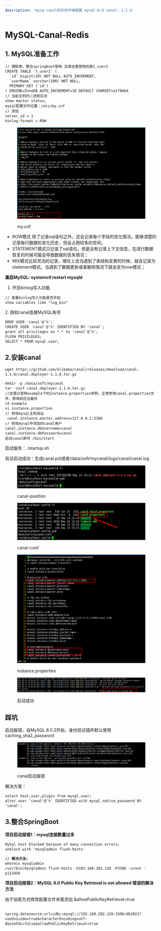 ```yaml
---
description: 'mysq-canal同步的环境搭建 mysql:8.0 canal: 1.1.6'
---
```


# MySQL-Canal-Redis

## 1. MySQL准备工作

```
// 辅助表，整合springboot使用 注意这里使用的是t_user2
CREATE TABLE `t_user2` (
  `id` bigint(20) NOT NULL AUTO_INCREMENT,
  `userName` varchar(100) NOT NULL,
  PRIMARY KEY (`id`)
) ENGINE=InnoDB AUTO_INCREMENT=10 DEFAULT CHARSET=utf8mb4
// 当前主机的二进制日志
show master status;
mysql配置文件位置：/etc/my.cnf
// 添加
server_id = 1
binlog-format = ROW
```

<figure><img src="../../.gitbook/assets/image (9).png" alt=""><figcaption><p>my.cnf</p></figcaption></figure>

* ROW模式 除了记录sql语句之外，还会记录每个字段的变化情况，能够清楚的记录每行数据的变化历史，但会占用较多的空间。
* STATEMENT模式只记录了sql语句，但是没有记录上下文信息，在进行数据恢复的时候可能会导致数据的丢失情况；
* MIX模式比较灵活的记录，理论上说当遇到了表结构变更的时候，就会记录为statement模式。当遇到了数据更新或者删除情况下就会变为row模式；

**重启MySQL: systemctl restart mysqld**

1. 开启binlog写入功能   &#x20;

```
// 查看binlog写入功能是否开启
show variables like "log_bin"
```

2\. 授权canal连接MySQL账号

```
DROP USER 'canal'@'%';
CREATE USER 'canal'@'%' IDENTIFIED BY 'canal';  
grant all privileges on *.* to 'canal'@'%';
FLUSH PRIVILEGES;
SELECT * FROM mysql.user;
```

## 2.安装canal

```
wget https://github.com/alibaba/canal/releases/download/canal-1.1.6/canal.deployer-1.1.6.tar.gz
```

```
mkdir -p /data/soft/mycanal       
tar -zxvf canal.deployer-1.1.6.tar.gz 
//这里以官网example下的instance.properties举例，正常修改canal.properties文件，修改前应当备份
cd example
vi instance.properties
// 修改mysql主机地址
 canal.instance.master.address=127.0.0.1:3306
// 修改mysql中添加的canal用户
canal.instance.dbUsername=canal
canal.instance.dbPassword=canal
启动canal即可 /bin/start
```

启动服务：./startup.sh

验证启动成功：生成canal.pid或者/data/soft/mycanal/logs/canal/canal.log&#x20;

<figure><img src="../../.gitbook/assets/image (6).png" alt=""><figcaption><p>canal-position</p></figcaption></figure>

<figure><img src="../../.gitbook/assets/image (8).png" alt=""><figcaption><p>canal-conf</p></figcaption></figure>

<figure><img src="../../.gitbook/assets/image.png" alt=""><figcaption><p>instance.properties</p></figcaption></figure>

<figure><img src="../../.gitbook/assets/image (3).png" alt=""><figcaption><p>启动成功</p></figcaption></figure>

## 踩坑

启动报错，自MySQL 8.0.3开始，身份验证插件默认使用caching\_sha2\_password

<figure><img src="../../.gitbook/assets/image (5).png" alt=""><figcaption><p>canal启动报错</p></figcaption></figure>

解决方案：

```
select host,user,plugin from mysql.user;
alter user 'canal'@'%' IDENTIFIED with mysql_native_password BY 'canal';  
```

## 3.整合SpringBoot

**项目启动报错1：mysql连接数量过多**

```
MySql host blocked because of many connection errors;
unblock with 'mysqladmin flush-hosts'
```

<pre><code><strong>// 解决方法:
</strong>whereis mysqladmin
/usr/bin/mysqladmin flush-hosts -h192.168.202.128 -P3306 -uroot -p123456</code></pre>

**项目启动报错2：MySQL 8.0 Public Key Retrieval is not allowed 错误的解决方法**

由于加密方式修改配置文件末尾添加 \&allowPublicKeyRetrieval=true

```

spring.datasource.url=jdbc:mysql://192.168.202.128:3306/db2021?useUnicode=true&characterEncoding=utf-8&useSSL=false&allowPublicKeyRetrieval=true
```
